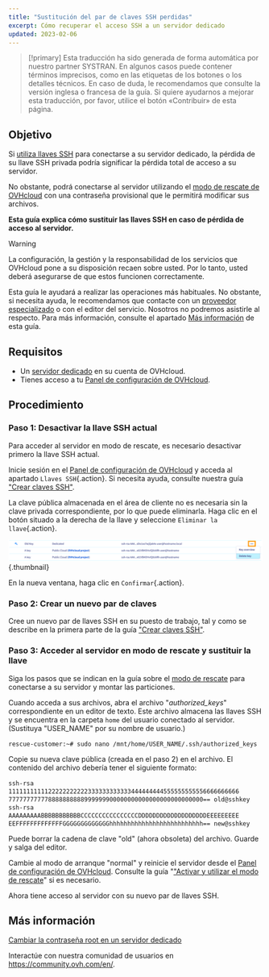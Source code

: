 ```yaml
---
title: "Sustitución del par de claves SSH perdidas"
excerpt: Cómo recuperar el acceso SSH a un servidor dedicado
updated: 2023-02-06
---
```


> [!primary]
> Esta traducción ha sido generada de forma automática por nuestro partner SYSTRAN. En algunos casos puede contener términos imprecisos, como en las etiquetas de los botones o los detalles técnicos. En caso de duda, le recomendamos que consulte la versión inglesa o francesa de la guía. Si quiere ayudarnos a mejorar esta traducción, por favor, utilice el botón «Contribuir» de esta página.
> 

## Objetivo

Si [utiliza llaves SSH](/pages/bare_metal_cloud/dedicated_servers/creating-ssh-keys-dedicated) para conectarse a su servidor dedicado, la pérdida de su llave SSH privada podría significar la pérdida total de acceso a su servidor.

No obstante, podrá conectarse al servidor utilizando el [modo de rescate de OVHcloud](/pages/bare_metal_cloud/dedicated_servers/rescue_mode) con una contraseña provisional que le permitirá modificar sus archivos.

**Esta guía explica cómo sustituir las llaves SSH en caso de pérdida de acceso al servidor.**

> [!warning]
>
> La configuración, la gestión y la responsabilidad de los servicios que OVHcloud pone a su disposición recaen sobre usted. Por lo tanto, usted deberá asegurarse de que estos funcionen correctamente.
>
> Esta guía le ayudará a realizar las operaciones más habituales. No obstante, si necesita ayuda, le recomendamos que contacte con un [proveedor especializado](https://partner.ovhcloud.com/es/directory/) o con el editor del servicio. Nosotros no podremos asistirle al respecto. Para más información, consulte el apartado [Más información](#mas-informacion) de esta guía.
>

## Requisitos

- Un [servidor dedicado](https://www.ovhcloud.com/es/bare-metal/) en su cuenta de OVHcloud.
- Tienes acceso a tu [Panel de configuración de OVHcloud](https://ca.ovh.com/auth/?action=gotomanager&from=https://www.ovh.com/world/&ovhSubsidiary=ws).

## Procedimiento

### Paso 1: Desactivar la llave SSH actual

Para acceder al servidor en modo de rescate, es necesario desactivar primero la llave SSH actual.

Inicie sesión en el [Panel de configuración de OVHcloud](https://ca.ovh.com/auth/?action=gotomanager&from=https://www.ovh.com/world/&ovhSubsidiary=ws) y acceda al apartado `Llaves SSH`{.action}. Si necesita ayuda, consulte nuestra guía ["Crear claves SSH"](/pages/bare_metal_cloud/dedicated_servers/creating-ssh-keys-dedicated#cpsshkey).

La clave pública almacenada en el área de cliente no es necesaria sin la clave privada correspondiente, por lo que puede eliminarla. Haga clic en el botón <i class="icons-ellipsis icons-border-rounded icons-masterbrand-blue"></i> situado a la derecha de la llave y seleccione `Eliminar la llave`{.action}.

![Eliminar la llave](images/replace-lost-key-01.png){.thumbnail}

En la nueva ventana, haga clic en `Confirmar`{.action}.

### Paso 2: Crear un nuevo par de claves

Cree un nuevo par de llaves SSH en su puesto de trabajo, tal y como se describe en la primera parte de la guía ["Crear claves SSH"](/pages/bare_metal_cloud/dedicated_servers/creating-ssh-keys-dedicated).

### Paso 3: Acceder al servidor en modo de rescate y sustituir la llave

Siga los pasos que se indican en la guía sobre el [modo de rescate](/pages/bare_metal_cloud/dedicated_servers/rescue_mode) para conectarse a su servidor y montar las particiones.

Cuando acceda a sus archivos, abra el archivo "*authorized_keys*" correspondiente en un editor de texto. Este archivo almacena las llaves SSH y se encuentra en la carpeta `home` del usuario conectado al servidor. (Sustituya "USER_NAME" por su nombre de usuario.)

```
rescue-customer:~# sudo nano /mnt/home/USER_NAME/.ssh/authorized_keys
```

Copie su nueva clave pública (creada en el paso 2) en el archivo. El contenido del archivo debería tener el siguiente formato:

```console
ssh-rsa 1111111111122222222222333333333333444444444555555555556666666666
777777777778888888888999999900000000000000000000000000== old@sshkey
ssh-rsa AAAAAAAAABBBBBBBBBBBCCCCCCCCCCCCCCCCDDDDDDDDDDDDDDDDDDDEEEEEEEEE
EEFFFFFFFFFFFFFGGGGGGGGGGGGGhhhhhhhhhhhhhhhhhhhhhhhhhh== new@sshkey
```

Puede borrar la cadena de clave "old" (ahora obsoleta) del archivo. Guarde y salga del editor.

Cambie al modo de arranque "normal" y reinicie el servidor desde el [Panel de configuración de OVHcloud](https://ca.ovh.com/auth/?action=gotomanager&from=https://www.ovh.com/world/&ovhSubsidiary=ws). Consulte la guía "["Activar y utilizar el modo de rescate](/pages/bare_metal_cloud/dedicated_servers/rescue_mode)" si es necesario.

Ahora tiene acceso al servidor con su nuevo par de llaves SSH.

## Más información

[Cambiar la contraseña root en un servidor dedicado](/pages/bare_metal_cloud/dedicated_servers/changing_root_password_linux_ds)

Interactúe con nuestra comunidad de usuarios en <https://community.ovh.com/en/>.